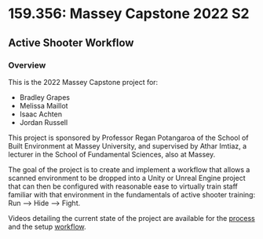 # 159.356: Massey Capstone 2022 S2
## Active Shooter Workflow
### Overview
This is the 2022 Massey Capstone project for:
 - Bradley Grapes
 - Melissa Maillot
 - Isaac Achten
 - Jordan Russell

This project is sponsored by Professor Regan Potangaroa of the School of Built Environment at Massey University, and supervised by Athar Imtiaz, a lecturer in the School of Fundamental Sciences, also at Massey.

The goal of the project is to create and implement a workflow that allows a scanned environment to be dropped into a Unity or Unreal Engine project that can then be configured with reasonable ease to virtually train staff familiar with that environment in the fundamentals of active shooter training: Run --> Hide --> Fight.

Videos detailing the current state of the project are available for the [process](https://www.youtube.com/watch?v=Z3zAbHYYlC0) and the setup [workflow](https://www.youtube.com/watch?v=ITznF7UDTPc).
